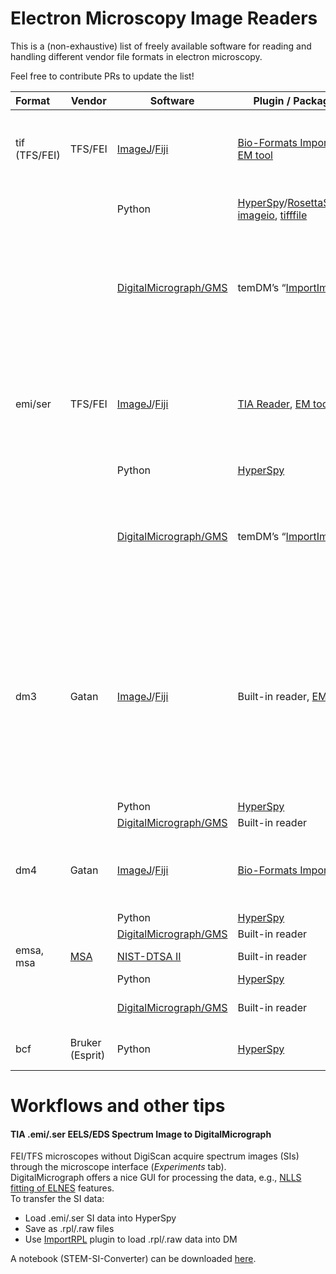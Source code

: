 # Electron Microscopy Image Readers

This is a (non-exhaustive) list of freely available software for reading and handling different vendor file formats in electron microscopy.

Feel free to contribute PRs to update the list!

| Format            | Vendor          | Software                                                                                             | Plugin / Package                                                                                                                                                                                                                                                                     | Comments                                                                                                                                                                                                                     |
|:----------------- | --------------- | ---------------------------------------------------------------------------------------------------- | -------------------------------------------------------------------------------------------------------------------------------------------------------------------------------------------------------------------------------------------------------------------------- | ----------------------------------------------------------------------------------------------------------------------------------------------------------------------------------------------------------------------------:|
| tif<br/>(TFS/FEI) | TFS/FEI         | [ImageJ](https://imagej.nih.gov/ij/download.html)/[Fiji](https://fiji.sc/)                           | [Bio-Formats Importer](https://docs.openmicroscopy.org/bio-formats/5.8.2/users/imagej/installing.html), [EM tool](https://imagej.net/plugins/imbalence)                                                                                                                    | Start *Bio-Formats Importer* from the plugin menu.                                                                                                                                                                           |
|                   |                 | Python                                                                                               | [HyperSpy](http://hyperspy.org/hyperspy-doc/current/user_guide/io.html)/[RosettaSciIO](https://hyperspy.org/rosettasciio/supported_formats/tiff.html), [imageio](https://imageio.readthedocs.io/en/v2.9.0/format_fei.html), [tifffile](https://pypi.org/project/tifffile/) | tifffile examples: [1](https://stackoverflow.com/questions/54526139/extracting-scale-bar-from-tif-image-metadata-using-pil-tifftags),[2](https://stackoverflow.com/questions/72076758/adding-custom-extratags-with-tifffile) |
|                   |                 | [DigitalMicrograph/GMS](https://www.gatan.com/products/tem-analysis/gatan-microscopy-suite-software) | temDM’s “[ImportImage](https://temdm.com/open-source/)”                                                                                                                                                                                                                    | temDM: Push CTRL while starting the plugin will batch import all images in the folder.                                                                                                                                       |
| emi/ser           | TFS/FEI         | [ImageJ](https://imagej.nih.gov/ij/download.html)/[Fiji](https://fiji.sc/)                           | [TIA Reader](https://imagej.nih.gov/ij/plugins/tia-reader.html), [EM tool](https://imagej.net/plugins/imbalence)                                                                                                                                                           | EM tool: Use "TEM .ser .dm3 folder export" to batch convert to scaled TIFF.                                                                                                                                                  |
|                   |                 | Python                                                                                               | [HyperSpy](http://hyperspy.org/hyperspy-doc/current/user_guide/io.html)                                                                                                                                                                                                    |                                                                                                                                                                                                                              |
|                   |                 | [DigitalMicrograph/GMS](https://www.gatan.com/products/tem-analysis/gatan-microscopy-suite-software) | temDM’s “[ImportImage](https://temdm.com/open-source/)”                                                                                                                                                                                                                    | temDM: Push CTRL while starting the plugin will batch import all images in the folder.                                                                                                                                       |
| dm3               | Gatan           | [ImageJ](https://imagej.nih.gov/ij/download.html)/[Fiji](https://fiji.sc/)                           | Built-in reader, [EM tool](https://imagej.net/plugins/imbalence)                                                                                                                                                                                                           | Built-in reader: No metadata other than image scale (confirm?).<br/>EM tool: Use "TEM .ser .dm3 folder export" to batch convert to scaled TIFF.                                                                              |
|                   |                 | Python                                                                                               | [HyperSpy](http://hyperspy.org/hyperspy-doc/current/user_guide/io.html)                                                                                                                                                                                                    |                                                                                                                                                                                                                              |
|                   |                 | [DigitalMicrograph/GMS](https://www.gatan.com/products/tem-analysis/gatan-microscopy-suite-software) | Built-in reader                                                                                                                                                                                                                                                            |                                                                                                                                                                                                                              |
| dm4               | Gatan           | [ImageJ](https://imagej.nih.gov/ij/download.html)/[Fiji](https://fiji.sc/)                           | [Bio-Formats Importer](https://docs.openmicroscopy.org/bio-formats/5.8.2/users/imagej/installing.html)                                                                                                                                                                     | Start *Bio-Formats Importer* from the plugin menu.                                                                                                                                                                           |
|                   |                 | Python                                                                                               | [HyperSpy](http://hyperspy.org/hyperspy-doc/current/user_guide/io.html)                                                                                                                                                                                                    |                                                                                                                                                                                                                              |
|                   |                 | [DigitalMicrograph/GMS](https://www.gatan.com/products/tem-analysis/gatan-microscopy-suite-software) | Built-in reader                                                                                                                                                                                                                                                            |                                                                       |
| emsa, msa               | [MSA](https://www.microscopy.org/resources/scientific_data/) | [NIST-DTSA II](https://cstl.nist.gov/div837/837.02/epq/dtsa2/index.html)                                                                                                | Built-in reader                                                                                                                                                                                                    |
|                |  | Python                                                                                               | [HyperSpy](http://hyperspy.org/hyperspy-doc/current/user_guide/io.html)                                                                                                                                                                                                    |
|                |  | [DigitalMicrograph/GMS](https://www.gatan.com/products/tem-analysis/gatan-microscopy-suite-software)                                                                                               | Built-in reader                                                                                                                                                                                                     |  Rename .emsa files to .msa.
| bcf               | Bruker (Esprit) | Python                                                                                               | [HyperSpy](http://hyperspy.org/hyperspy-doc/current/user_guide/io.html)                                                                                                                                                                                                    | Only EDS data, no EBSD.                                                                                                                                                                                                      |

# Workflows and other tips

#### TIA .emi/.ser EELS/EDS Spectrum Image to DigitalMicrograph  
FEI/TFS microscopes without DigiScan acquire spectrum images (SIs) through the microscope interface (*Experiments* tab).  
DigitalMicrograph offers a nice GUI for processing the data, e.g., [NLLS fitting of ELNES](https://www.youtube.com/watch?v=bYnN0DaRMaI) features.  
To transfer the SI data:
  - Load .emi/.ser SI data into HyperSpy
  - Save as .rpl/.raw files
  - Use [ImportRPL](https://github.com/hyperspy/ImportRPL) plugin to load .rpl/.raw data into DM  

A notebook (STEM-SI-Converter) can be downloaded [here](https://publikationen.bibliothek.kit.edu/1000144208).
